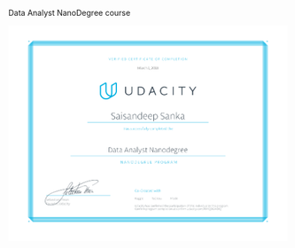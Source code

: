 Data Analyst NanoDegree course 

![alt text](https://github.com/saisandeep335/DAND_Machine-learning_project/blob/master/Certificate.png)
